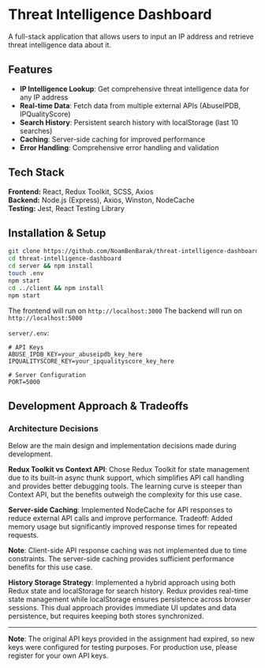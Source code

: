 # Threat Intelligence Dashboard

A full-stack application that allows users to input an IP address and retrieve threat intelligence data about it. 

## Features

- **IP Intelligence Lookup**: Get comprehensive threat intelligence data for any IP address
- **Real-time Data**: Fetch data from multiple external APIs (AbuseIPDB, IPQualityScore)
- **Search History**: Persistent search history with localStorage (last 10 searches)
- **Caching**: Server-side caching for improved performance
- **Error Handling**: Comprehensive error handling and validation


## Tech Stack

**Frontend:** React, Redux Toolkit, SCSS, Axios  
**Backend:** Node.js (Express), Axios, Winston, NodeCache  
**Testing:** Jest, React Testing Library


## Installation & Setup
```bash
git clone https://github.com/NoamBenBarak/threat-intelligence-dashboard.git
cd threat-intelligence-dashboard
cd server && npm install
touch .env
npm start
cd ../client && npm install
npm start
```

The frontend will run on `http://localhost:3000`
The backend will run on `http://localhost:5000`

`server/.env`:
```env
# API Keys
ABUSE_IPDB_KEY=your_abuseipdb_key_here
IPQUALITYSCORE_KEY=your_ipqualityscore_key_here

# Server Configuration
PORT=5000
```


## Development Approach & Tradeoffs

### **Architecture Decisions**
Below are the main design and implementation decisions made during development.

**Redux Toolkit vs Context API**: Chose Redux Toolkit for state management due to its built-in async thunk support, which simplifies API call handling and provides better debugging tools. The learning curve is steeper than Context API, but the benefits outweigh the complexity for this use case.

**Server-side Caching**: Implemented NodeCache for API responses to reduce external API calls and improve performance. Tradeoff: Added memory usage but significantly improved response times for repeated requests.

**Note**: Client-side API response caching was not implemented due to time constraints. The server-side caching provides sufficient performance benefits for this use case.

**History Storage Strategy**: Implemented a hybrid approach using both Redux state and localStorage for search history. Redux provides real-time state management while localStorage ensures persistence across browser sessions. This dual approach provides immediate UI updates and data persistence, but requires keeping both stores synchronized.


---


**Note**: The original API keys provided in the assignment had expired, so new keys were configured for testing purposes. For production use, please register for your own API keys.
